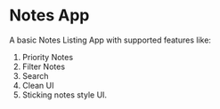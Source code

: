 # Notes App
A basic Notes Listing App with supported features like:
1. Priority Notes
2. Filter Notes
3. Search 
4. Clean UI
5. Sticking notes style UI.
